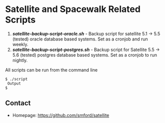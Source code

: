 Satellite and Spacewalk Related Scripts
======
1. ***satellite-backup-script-oracle.sh*** - Backup script for satellite 5.1 -> 5.5 (tested) oracle database based systems.  Set as a cronjob and run weekly.
2. ***satellite-backup-script-postgres.sh*** - Backup script for Satellite 5.5 -> 5.6 (tested) postgres database based systems. Set as a cronjob to run nightly.


All scripts can be run from the command line
```
$ ./script 
 Output
$ 
```

## Contact
* Homepage: https://github.com/smford/satellite 
